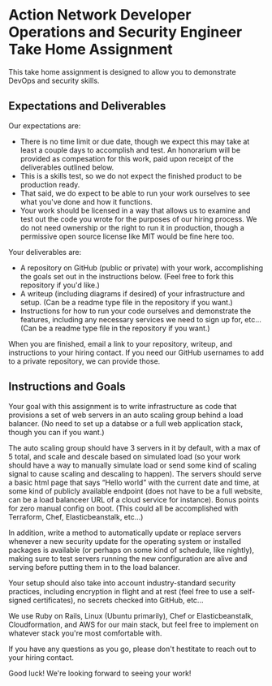 # Action Network Developer Operations and Security Engineer Take Home Assignment

This take home assignment is designed to allow you to demonstrate DevOps and security skills. 

## Expectations and Deliverables

Our expectations are:

* There is no time limit or due date, though we expect this may take at least a couple days to accomplish and test. An honorarium will be provided as compesation for this work, paid upon receipt of the deliverables outlined below.
* This is a skills test, so we do not expect the finished product to be production ready.
* That said, we do expect to be able to run your work ourselves to see what you've done and how it functions.
* Your work should be licensed in a way that allows us to examine and test out the code you wrote for the purposes of our hiring process. We do not need ownership or the right to run it in production, though a permissive open source license like MIT would be fine here too.

Your deliverables are:

* A repository on GitHub (public or private) with your work, accomplishing the goals set out in the instructions below. (Feel free to fork this repository if you'd like.)
* A writeup (including diagrams if desired) of your infrastructure and setup. (Can be a readme type file in the repository if you want.)
* Instructions for how to run your code ourselves and demonstrate the features, including any necessary services we need to sign up for, etc... (Can be a readme type file in the repository if you want.)

When you are finished, email a link to your repository, writeup, and instructions to your hiring contact. If you need our GitHub usernames to add to a private repository, we can provide those.

## Instructions and Goals

Your goal with this assignment is to write infrastructure as code that provisions a set of web servers in an auto scaling group behind a load balancer. (No need to set up a databse or a full web application stack, though you can if you want.)

The auto scaling group should have 3 servers in it by default, with a max of 5 total, and scale and descale based on simulated load (so your work should have a way to manually simulate load or send some kind of scaling signal to cause scaling and descaling to happen). The servers should serve a basic html page that says “Hello world” with the current date and time, at some kind of publicly available endpoint (does not have to be a full website, can be a load balanceer URL of a cloud service for instance). Bonus points for zero manual config on boot. (This could all be accomplished with Terraform, Chef, Elasticbeanstalk, etc...)

In addition, write a method to automatically update or replace servers whenever a new security update for the operating system or installed packages is available (or perhaps on some kind of schedule, like nightly), making sure to test servers running the new configuration are alive and serving before putting them in to the load balancer.

Your setup should also take into account industry-standard security practices, including encryption in flight and at rest (feel free to use a self-signed certificates), no secrets checked into GitHub, etc...

We use Ruby on Rails, Linux (Ubuntu primarily), Chef or Elasticbeanstalk, Cloudformation, and AWS for our main stack, but feel free to implement on whatever stack you're most comfortable with.

If you have any questions as you go, please don't hestitate to reach out to your hiring contact.

Good luck! We're looking forward to seeing your work!

